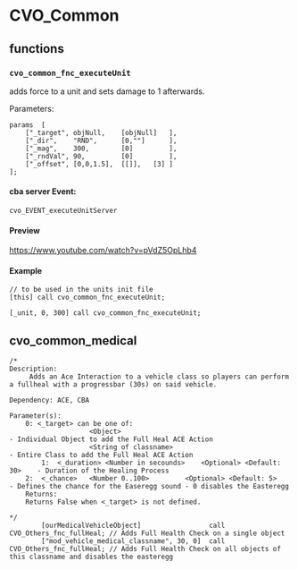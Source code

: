# CVO_Common

## functions

### `cvo_common_fnc_executeUnit`

adds force to a unit and sets damage to 1 afterwards.

Parameters:
```sqf
params  [
    ["_target", objNull,    [objNull]   ],
    ["_dir",    "RND",      [0,""]      ],
    ["_mag",    300,        [0]         ],
    ["_rndVal", 90,         [0]         ],
    ["_offset", [0,0,1.5],  [[]],   [3] ]
];
```

#### cba server Event:
`cvo_EVENT_executeUnitServer`


#### Preview
https://www.youtube.com/watch?v=pVdZ5OpLhb4

#### Example
```sqf
// to be used in the units init file
[this] call cvo_common_fnc_executeUnit;

[_unit, 0, 300] call cvo_common_fnc_executeUnit; 
```

## cvo_common_medical

```sqf
/*
Description:
	 Adds an Ace Interaction to a vehicle class so players can perform a fullheal with a progressbar (30s) on said vehicle.

Dependency: ACE, CBA

Parameter(s):
	0: <_target> can be one of: 
					<Object>	     	    							- Individual Object to add the Full Heal ACE Action
					<String of classname>   							- Entire Class to add the Full Heal ACE Action
		1:  <_duration>	<Number in secounds>    <Optional> <Default: 30>	- Duration of the Healing Process
	2: 	<_chance> 	<Number 0..100> 		<Optional> <Default: 5>		- Defines the chance for the Easeregg sound - 0 disables the Easteregg
	Returns:
	Returns False when <_target> is not defined.

*/
		[ourMedicalVehicleObject]                 call CVO_Others_fnc_fullHeal;	// Adds Full Health Check on a single object
		["mod_vehicle_medical_classname", 30, 0]  call CVO_Others_fnc_fullHeal;	// Adds Full Health Check on all objects of this classname and disables the easteregg
```

